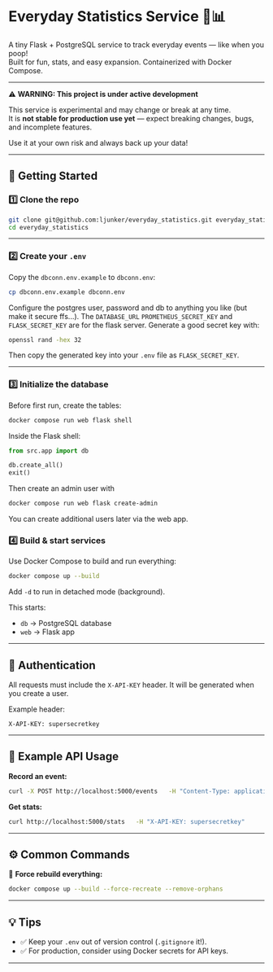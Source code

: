 # Everyday Statistics Service 🚽📊

A tiny Flask + PostgreSQL service to track everyday events — like when you poop!  
Built for fun, stats, and easy expansion. Containerized with Docker Compose.

---

⚠️ **WARNING: This project is under active development**

This service is experimental and may change or break at any time.  
It is **not stable for production use yet** — expect breaking changes, bugs, and incomplete features.

Use it at your own risk and always back up your data!

---

## 🚀 Getting Started

### 1️⃣ Clone the repo

```bash
git clone git@github.com:ljunker/everyday_statistics.git everyday_statistics
cd everyday_statistics
```

---

### 2️⃣ Create your `.env`

Copy the `dbconn.env.example` to `dbconn.env`:

```bash
cp dbconn.env.example dbconn.env
```
Configure the postgres user, password and db to anything you like (but make it secure ffs...).
The `DATABASE_URL` `PROMETHEUS_SECRET_KEY` and `FLASK_SECRET_KEY` are for the flask server. Generate a good secret key with:

```bash
openssl rand -hex 32
```

Then copy the generated key into your `.env` file as `FLASK_SECRET_KEY`.

---

### 3️⃣ Initialize the database

Before first run, create the tables:

```bash
docker compose run web flask shell
```

Inside the Flask shell:

```python
from src.app import db

db.create_all()
exit()
```

Then create an admin user with

```bash
docker compose run web flask create-admin
```

You can create additional users later via the web app.

### 4️⃣ Build & start services

Use Docker Compose to build and run everything:

```bash
docker compose up --build
```

Add `-d` to run in detached mode (background).

This starts:
- `db` → PostgreSQL database
- `web` → Flask app

---

## 🔑 Authentication

All requests must include the `X-API-KEY` header. It will be generated when you create a user.

Example header:
```
X-API-KEY: supersecretkey
```

---

## 🧪 Example API Usage

**Record an event:**

```bash
curl -X POST http://localhost:5000/events   -H "Content-Type: application/json"   -H "X-API-KEY: supersecretkey"   -d '{"type": "poop"}'
```

**Get stats:**

```bash
curl http://localhost:5000/stats   -H "X-API-KEY: supersecretkey"
```

---

## ⚙️ Common Commands

🔄 **Force rebuild everything:**

```bash
docker compose up --build --force-recreate --remove-orphans
```

---

## 💡 Tips

- ✅ Keep your `.env` out of version control (`.gitignore` it!).
- ✅ For production, consider using Docker secrets for API keys.  

---
